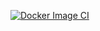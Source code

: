 [![Docker Image CI](https://github.com/suneel-nadipalli/cinelens/actions/workflows/ci-cd.yml/badge.svg)](https://github.com/suneel-nadipalli/cinelens/actions/workflows/ci-cd.yml)
